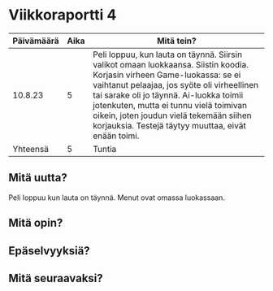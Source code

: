 # Viikkoraportti 4

| Päivämäärä |     Aika      |                                     Mitä tein?                                  |
|------------|---------------|---------------------------------------------------------------------------------|
|   10.8.23  |     5      | Peli loppuu, kun lauta on täynnä. Siirsin valikot omaan luokkaansa. Siistin koodia. Korjasin virheen Game-luokassa: se ei vaihtanut pelaajaa, jos syöte oli virheellinen tai sarake oli jo täynnä. Ai-luokka toimii jotenkuten, mutta ei tunnu vielä toimivan oikein, joten joudun vielä tekemään siihen korjauksia. Testejä täytyy muuttaa, eivät enään toimi.|
| Yhteensä   |  5       |            Tuntia                          |

## Mitä uutta?
Peli loppuu kun lauta on täynnä. Menut ovat omassa luokassaan.

## Mitä opin?

## Epäselvyyksiä?

## Mitä seuraavaksi?
